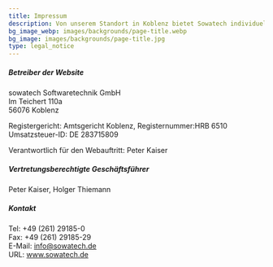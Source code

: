 ```yaml
---
title: Impressum
description: Von unserem Standort in Koblenz bietet Sowatech individuelle Softwareentwicklung und Datenbankentwicklung von Web-, Mobil- und Desktop-Applikationen.
bg_image_webp: images/backgrounds/page-title.webp
bg_image: images/backgrounds/page-title.jpg
type: legal_notice
---
```

##### Betreiber der Website

sowatech Softwaretechnik GmbH  
Im Teichert 110a  
56076 Koblenz

Registergericht: Amtsgericht Koblenz, Registernummer:HRB 6510  
Umsatzsteuer-ID: DE 283715809

Verantwortlich für den Webauftritt: Peter Kaiser

##### Vertretungsberechtigte Geschäftsführer

Peter Kaiser, Holger Thiemann

##### Kontakt

Tel: +49 (261) 29185-0  
Fax: +49 (261) 29185-29  
E-Mail: info@sowatech.de  
URL: www.sowatech.de